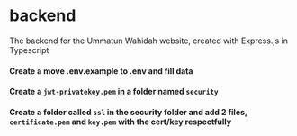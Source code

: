 # backend
The backend for the Ummatun Wahidah website, created with Express.js in Typescript

#### Create a move .env.example to .env and fill data
#### Create a `jwt-privatekey.pem` in a folder named `security`
#### Create a folder called `ssl` in the security folder and add 2 files, `certificate.pem` and `key.pem` with the cert/key respectfully
